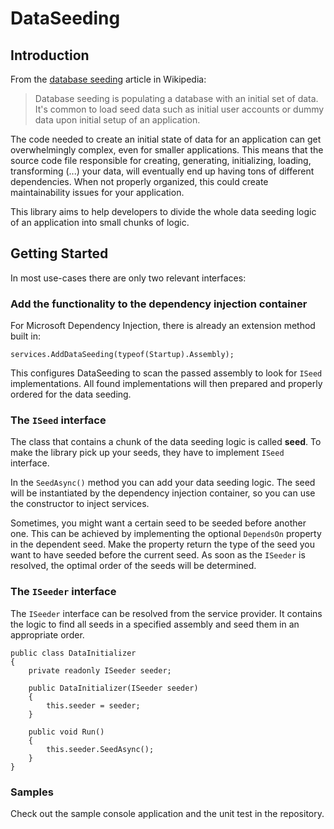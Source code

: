 # DataSeeding

## Introduction 
From the [database seeding](https://en.wikipedia.org/wiki/Database_seeding) article in Wikipedia:
> Database seeding is populating a database with an initial set of data. It's common to load seed data such as initial user accounts or dummy data upon initial setup of an application.

The code needed to create an initial state of data for an application can get overwhelmingly complex, even for smaller applications. This means that the source code file responsible for creating, generating, initializing, loading, transforming (...) your data, will eventually end up having tons of different dependencies. When not properly organized, this could create maintainability issues for your application.

This library aims to help developers to divide the whole data seeding logic of an application into small chunks of logic. 

## Getting Started
In most use-cases there are only two relevant interfaces:

### Add the functionality to the dependency injection container
For Microsoft Dependency Injection, there is already an extension method built in:

    services.AddDataSeeding(typeof(Startup).Assembly);

This configures DataSeeding to scan the passed assembly to look for `ISeed` implementations. All found implementations will then prepared and properly ordered for the data seeding. 

### The `ISeed` interface
The class that contains a chunk of the data seeding logic is called **seed**. To make the library pick up your seeds, they have to implement `ISeed` interface.

In the `SeedAsync()` method you can add your data seeding logic. The seed will be instantiated by the dependency injection container, so you can use the constructor to inject services.

Sometimes, you might want a certain seed to be seeded before another one. This can be achieved by implementing the optional `DependsOn` property in the dependent seed. Make the property return the type of the seed you want to have seeded before the current seed. As soon as the `ISeeder` is resolved, the optimal order of the seeds will be determined.

### The `ISeeder` interface
The `ISeeder` interface can be resolved from the service provider. It contains the logic to find all seeds in a specified assembly and seed them in an appropriate order.
    
    public class DataInitializer
    {
        private readonly ISeeder seeder;

        public DataInitializer(ISeeder seeder)
        {
            this.seeder = seeder;
        }

        public void Run()
        {
            this.seeder.SeedAsync();
        }
    }

### Samples
Check out the sample console application and the unit test in the repository.